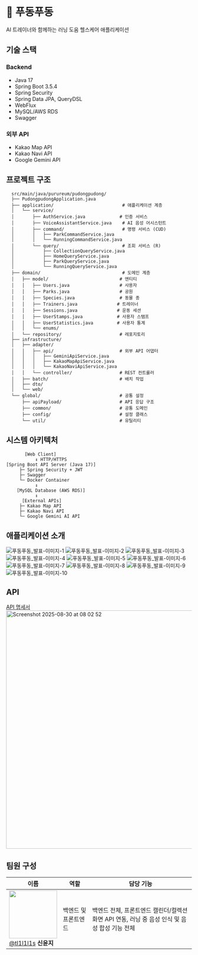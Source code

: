 # 🌱 푸동푸동

AI 트레이너와 함께하는 러닝 도움 헬스케어 애플리케이션

## 기술 스택

### Backend
- Java 17
- Spring Boot 3.5.4
- Spring Security
- Spring Data JPA, QueryDSL
- WebFlux
- MySQL/AWS RDS
- Swagger

### 외부 API
- Kakao Map API
- Kakao Navi API
- Google Gemini API


## 프로젝트 구조

```
  src/main/java/purureum/pudongpudong/
  ├── PudongpudongApplication.java          
  ├── application/                          # 애플리케이션 계층
  │   └── service/
  │       ├── AuthService.java             # 인증 서비스
  │       ├── VoiceAssistantService.java    # AI 음성 어시스턴트
  │       ├── command/                      # 명령 서비스 (CUD)
  │       │   ├── ParkCommandService.java
  │       │   └── RunningCommandService.java
  │       └── query/                        # 조회 서비스 (R)
  │           ├── CollectionQueryService.java
  │           ├── HomeQueryService.java
  │           ├── ParkQueryService.java
  │           └── RunningQueryService.java
  ├── domain/                               # 도메인 계층
  │   ├── model/                           # 엔티티
  │   │   ├── Users.java                   # 사용자
  │   │   ├── Parks.java                   # 공원
  │   │   ├── Species.java                 # 동물 종
  │   │   ├── Trainers.java               # 트레이너
  │   │   ├── Sessions.java               # 운동 세션
  │   │   ├── UserStamps.java             # 사용자 스탬프
  │   │   ├── UserStatistics.java         # 사용자 통계
  │   │   └── enums/                       
  │   └── repository/                      # 레포지토리
  ├── infrastructure/                       
  │   ├── adapter/
  │   │   ├── api/                         # 외부 API 어댑터
  │   │   │   ├── GeminiApiService.java
  │   │   │   ├── KakaoMapApiService.java
  │   │   │   └── KakaoNaviApiService.java
  │   │   └── controller/                  # REST 컨트롤러
  │   ├── batch/                           # 배치 작업
  │   ├── dto/                             
  │   └── web/
  └── global/                              # 공통 설정
      ├── apiPayload/                      # API 응답 구조
      ├── common/                          # 공통 도메인
      ├── config/                          # 설정 클래스
      └── util/                            # 유틸리티
```


## 시스템 아키텍처

```
       [Web Client] 
           ↕ HTTP/HTTPS
[Spring Boot API Server (Java 17)]
     ├─ Spring Security + JWT
     ├─ Swagger
     └─ Docker Container
           ↕
    [MySQL Database (AWS RDS)]
           ↕
      [External APIs]
     ├─ Kakao Map API
     ├─ Kakao Navi API  
     └─ Google Gemini AI API
```


## 애플리케이션 소개
![푸동푸동_발표-이미지-1](https://github.com/user-attachments/assets/6c75a457-5f83-4f47-939a-0864dfda0f10)
![푸동푸동_발표-이미지-2](https://github.com/user-attachments/assets/a6828553-f324-4961-924d-14d56041b2e8)
![푸동푸동_발표-이미지-3](https://github.com/user-attachments/assets/8eb57bf7-0de4-453a-8eac-db8cb0d9e9b6)
![푸동푸동_발표-이미지-4](https://github.com/user-attachments/assets/0da26815-0783-41b7-b578-b664e2440701)
![푸동푸동_발표-이미지-5](https://github.com/user-attachments/assets/ee950898-752d-49c3-b4aa-0faa7ee26882)
![푸동푸동_발표-이미지-6](https://github.com/user-attachments/assets/8958436c-191d-4873-a340-5114b97aa0f8)
![푸동푸동_발표-이미지-7](https://github.com/user-attachments/assets/aec4d3e6-ce57-4172-90ef-dbfc178e84de)
![푸동푸동_발표-이미지-8](https://github.com/user-attachments/assets/878c31a3-a35d-4cdc-845b-9be6722db473)
![푸동푸동_발표-이미지-9](https://github.com/user-attachments/assets/fad791d3-c816-4862-868e-3449d9a20165)
![푸동푸동_발표-이미지-10](https://github.com/user-attachments/assets/29b233f7-2064-498b-a29b-edf73064f2a1)

## API
[API 명세서](https://noturss.notion.site/API-245837611aad80f99595f83349517a59?source=copy_link)
<img width="964" height="646" alt="Screenshot 2025-08-30 at 08 02 52" src="https://github.com/user-attachments/assets/21064c7d-7e9c-446b-a882-26fbb39ecec8" />


## 팀원 구성

| 이름                                                                                                                                               | 역할      | 담당 기능                          |
|--------------------------------------------------------------------------------------------------------------------------------------------------|-------------|------------------------------------|
| [<img src="https://avatars.githubusercontent.com/u/96182623?v=4" height=130 width=130> <br/> @tl1l1l1s](https://github.com/tl1l1l1s) **신윤지**     | 백엔드 및 프론트엔드  | 백엔드 전체, 프론트엔드 캘린더/컬렉션 화면 API 연동, 러닝 중 음성 인식 및 음성 합성 기능 전체|
